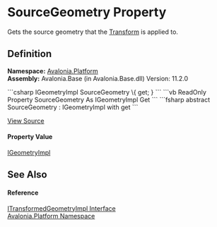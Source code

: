 # SourceGeometry Property


Gets the source geometry that the <a href="P_Avalonia_Platform_ITransformedGeometryImpl_Transform">Transform</a> is applied to.



## Definition
**Namespace:** <a href="N_Avalonia_Platform">Avalonia.Platform</a>  
**Assembly:** Avalonia.Base (in Avalonia.Base.dll) Version: 11.2.0

<Tabs groupId="api-code-preview">
<TabItem value="csharp" label="C#">
```csharp
IGeometryImpl SourceGeometry \{ get; }
```
</TabItem>
<TabItem value="vb" label="VB">
```vb
ReadOnly Property SourceGeometry As IGeometryImpl
	Get
```
</TabItem>
<TabItem value="fsharp" label="F#">
```fsharp
abstract SourceGeometry : IGeometryImpl with get
```
</TabItem>
</Tabs>



<a href="https://github.com/AvaloniaUI/Avalonia/tree/master/src/Avalonia.Base/Platform/ITransformedGeometryImpl.cs" title="View the source code">View Source</a>



#### Property Value
<a href="T_Avalonia_Platform_IGeometryImpl">IGeometryImpl</a>

## See Also


#### Reference
<a href="T_Avalonia_Platform_ITransformedGeometryImpl">ITransformedGeometryImpl Interface</a>  
<a href="N_Avalonia_Platform">Avalonia.Platform Namespace</a>  
